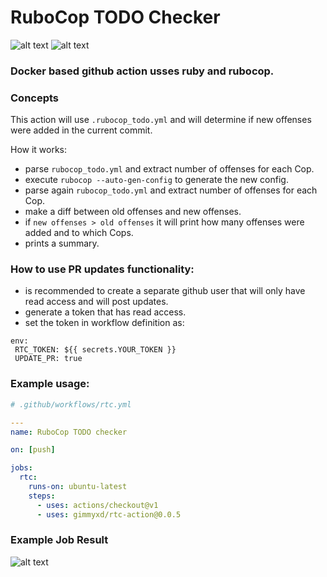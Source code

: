 # RuboCop TODO Checker

![alt text](https://img.shields.io/badge/RUBY-~>2.3-red)
![alt text](https://img.shields.io/badge/VERSION-0.1.0-brightgreen)

### Docker based github action usses ruby and rubocop.

### Concepts
This action will use `.rubocop_todo.yml` and will determine if new offenses were added in the current commit.

How it works:

 - parse `rubocop_todo.yml` and extract number of offenses for each Cop.
 - execute `rubocop --auto-gen-config` to generate the new config.
 - parse again `rubocop_todo.yml` and extract number of offenses for each Cop.
 - make a diff between old offenses and new offenses.
 - if `new offenses > old offenses` it will print how many offenses were added and to which Cops.
 - prints a summary.

### How to use PR updates functionality:
 - is recommended to create a separate github user that will only have read access and will post updates.
 - generate a token that has read access.
 - set the token in workflow definition as:

 ```
 env:
  RTC_TOKEN: ${{ secrets.YOUR_TOKEN }}
  UPDATE_PR: true
 ```

### Example usage:
```yaml
# .github/workflows/rtc.yml

---
name: RuboCop TODO checker

on: [push]

jobs:
  rtc:
    runs-on: ubuntu-latest
    steps:
      - uses: actions/checkout@v1
      - uses: gimmyxd/rtc-action@0.0.5
```

### Example Job Result
![alt text](https://i.postimg.cc/Vk3f0BNH/Screenshot-2020-02-28-at-00-51-56.png)
